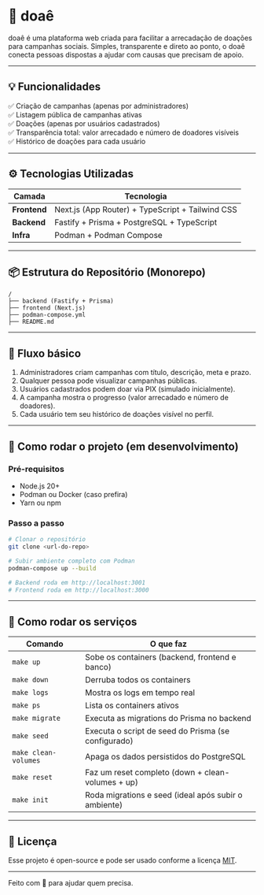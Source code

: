 # 🧡 doaê

doaê é uma plataforma web criada para facilitar a arrecadação de doações para campanhas sociais. Simples, transparente e direto ao ponto, o doaê conecta pessoas dispostas a ajudar com causas que precisam de apoio.

---

## 💡 Funcionalidades

✅ Criação de campanhas (apenas por administradores)  
✅ Listagem pública de campanhas ativas  
✅ Doações (apenas por usuários cadastrados)  
✅ Transparência total: valor arrecadado e número de doadores visíveis  
✅ Histórico de doações para cada usuário  

---

## ⚙️ Tecnologias Utilizadas

| Camada | Tecnologia |
|---|---|
| **Frontend** | Next.js (App Router) + TypeScript + Tailwind CSS |
| **Backend** | Fastify + Prisma + PostgreSQL + TypeScript |
| **Infra** | Podman + Podman Compose |

---

## 📦 Estrutura do Repositório (Monorepo)

```
/
├── backend (Fastify + Prisma)
├── frontend (Next.js)
├── podman-compose.yml
├── README.md
```

---

## 🔗 Fluxo básico
1. Administradores criam campanhas com título, descrição, meta e prazo.
2. Qualquer pessoa pode visualizar campanhas públicas.
3. Usuários cadastrados podem doar via PIX (simulado inicialmente).
4. A campanha mostra o progresso (valor arrecadado e número de doadores).
5. Cada usuário tem seu histórico de doações visível no perfil.

---

## 🚀 Como rodar o projeto (em desenvolvimento)

### Pré-requisitos
- Node.js 20+
- Podman ou Docker (caso prefira)
- Yarn ou npm

### Passo a passo
```bash
# Clonar o repositório
git clone <url-do-repo>

# Subir ambiente completo com Podman
podman-compose up --build

# Backend roda em http://localhost:3001
# Frontend roda em http://localhost:3000
```

---

## 🚀 Como rodar os serviços

| Comando            | O que faz |
|--------------------|---------------------|
| `make up`          | Sobe os containers (backend, frontend e banco) |
| `make down`        | Derruba todos os containers |
| `make logs`        | Mostra os logs em tempo real |
| `make ps`          | Lista os containers ativos |
| `make migrate`     | Executa as migrations do Prisma no backend |
| `make seed`        | Executa o script de seed do Prisma (se configurado) |
| `make clean-volumes` | Apaga os dados persistidos do PostgreSQL |
| `make reset`       | Faz um reset completo (down + clean-volumes + up) |
| `make init`        | Roda migrations e seed (ideal após subir o ambiente) |

---

## 📄 Licença
Esse projeto é open-source e pode ser usado conforme a licença [MIT](LICENSE).

---

Feito com 💛 para ajudar quem precisa.
